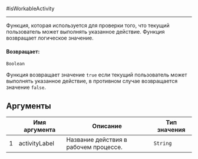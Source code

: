 #isWorkableActivity

---

Функция, которая используется для проверки того, что текущий пользователь может выполнять указанное действие. Функция возвращает логическое значение.

#### Возвращает:

`Boolean`

Функция возвращает значение `true` если текущий пользователь может выполнять указанное действие, в
противном случае возвращается значение `false`.

## Аргументы

|  | Имя аргумента | Описание | Тип значения |
| --- | --- | --- | --- |
| 1 | activityLabel | Название действия в рабочем процессе. | `String` |

